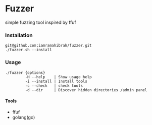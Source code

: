 # Fuzzer 
simple fuzzing tool inspired by ffuf 

### Installation
````
git@github.com:iamramahibrah/fuzzer.git
./fuzzer.sh --install
````
### Usage
````
./fuzzer {options}
         -H --help    | Show usage help
         -i --install | Install tools
         -c --check   | check tools
         -d --dir     | Discover hidden directories /admin panel 

````
#### Tools
- ffuf
- golang(go)
